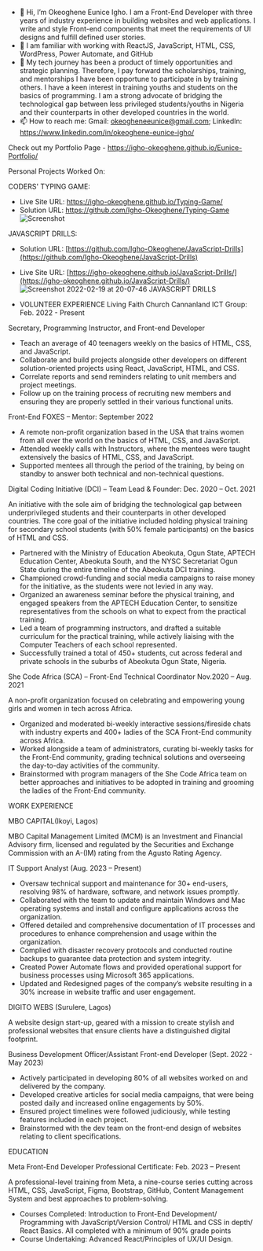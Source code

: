 - 👋 Hi, I’m Okeoghene Eunice Igho. I am a Front-End Developer with three years of industry experience in building websites and web applications. I write and style Front-end components that meet the requirements of UI designs and fulfill defined user stories.
- 🌱  I am familiar with working with ReactJS, JavaScript, HTML, CSS, WordPress, Power Automate, and GitHub
- 💞️ My tech journey has been a product of timely opportunities and strategic planning. Therefore, I pay forward the scholarships, training, and mentorships I have been opportune to participate in by training others. I have a keen interest in training youths and students on the basics of programming. I am a strong advocate of bridging the technological gap between less privileged students/youths in Nigeria and their counterparts in other developed countries in the world. 
- 📫 How to reach me: Gmail: okeogheneeunice@gmail.com; LinkedIn: https://www.linkedin.com/in/okeoghene-eunice-igho/

Check out my Portfolio Page - 
https://igho-okeoghene.github.io/Eunice-Portfolio/
<!-- ![Screenshot](https://user-images.githubusercontent.com/61965289/153713082-891242b7-5fce-4aa5-8127-f5f7ab95cb86.png)
 -->
Personal Projects Worked On:

CODERS' TYPING GAME: 
- Live Site URL: https://igho-okeoghene.github.io/Typing-Game/
- Solution URL: https://github.com/Igho-Okeoghene/Typing-Game
![Screenshot](https://user-images.githubusercontent.com/61965289/153713149-04512bc2-2d20-406c-a87c-b0b64d431769.png)


JAVASCRIPT DRILLS: 
- Solution URL: [https://github.com/Igho-Okeoghene/JavaScript-Drills](https://github.com/Igho-Okeoghene/JavaScript-Drills)
- Live Site URL: [https://igho-okeoghene.github.io/JavaScript-Drills/](https://igho-okeoghene.github.io/JavaScript-Drills/)
![Screenshot 2022-02-19 at 20-07-46 JAVASCRIPT DRILLS](https://user-images.githubusercontent.com/61965289/154818116-08fa77e7-1d02-4880-a048-6bcd9ad990e7.png)

- VOLUNTEER EXPERIENCE
Living Faith Church Cannanland ICT Group: Feb. 2022 - Present

Secretary, Programming Instructor, and Front-end Developer
- Teach an average of 40 teenagers weekly on the basics of HTML, CSS, and JavaScript.
- Collaborate and build projects alongside other developers on different solution-oriented projects using React, JavaScript, HTML, and CSS.
- Correlate reports and send reminders relating to unit members and project meetings.
-	Follow up on the training process of recruiting new members and ensuring they are properly settled in their various functional units.

Front-End FOXES – Mentor: September 2022
- A remote non-profit organization based in the USA that trains women from all over the world on the basics of HTML, CSS, and JavaScript.
-	Attended weekly calls with Instructors, where the mentees were taught extensively the basics of HTML, CSS, and JavaScript.
-	Supported mentees all through the period of the training, by being on standby to answer both technical and non-technical questions.

Digital Coding Initiative (DCI) – Team Lead & Founder: Dec. 2020 – Oct. 2021

An initiative with the sole aim of bridging the technological gap between underprivileged students and their counterparts in other developed countries. The core goal of the initiative included holding physical training for secondary school students (with 50% female participants) on the basics of HTML and CSS. 
-	Partnered with the Ministry of Education Abeokuta, Ogun State, APTECH Education Center, Abeokuta South, and the NYSC Secretariat Ogun State during the entire timeline of the Abeokuta DCI training.
-	Championed crowd-funding and social media campaigns to raise money for the initiative, as the students were not levied in any way.
-	Organized an awareness seminar before the physical training, and engaged speakers from the APTECH Education Center, to sensitize representatives from the schools on what to expect from the practical training.
-	Led a team of programming instructors, and drafted a suitable curriculum for the practical training, while actively liaising with the Computer Teachers of each school represented.
-	Successfully trained a total of 450+ students, cut across federal and private schools in the suburbs of Abeokuta Ogun State, Nigeria.

She Code Africa (SCA) – Front-End Technical Coordinator	 	        Nov.2020 – Aug. 2021

A non-profit organization focused on celebrating and empowering young girls and women in tech across Africa. 
-	Organized and moderated bi-weekly interactive sessions/fireside chats with industry experts and 400+ ladies of the SCA Front-End community across Africa.
-	Worked alongside a team of administrators, curating bi-weekly tasks for the Front-End community, grading technical solutions and overseeing the day-to-day activities of the community.
-	Brainstormed with program managers of the She Code Africa team on better approaches and initiatives to be adopted in training and grooming the ladies of the Front-End community.

WORK EXPERIENCE

MBO CAPITAL(Ikoyi, Lagos)

MBO Capital Management Limited (MCM) is an Investment and Financial Advisory firm, licensed and regulated by the Securities and Exchange Commission with an A-(IM) rating from the Agusto Rating Agency.

IT Support Analyst (Aug. 2023 – Present)
- Oversaw technical support and maintenance for 30+ end-users, resolving 98% of hardware, software, and network issues promptly.
- Collaborated with the team to update and maintain Windows and Mac operating systems and install and configure applications across the organization.
- Offered detailed and comprehensive documentation of IT processes and procedures to enhance comprehension and usage within the organization.
- Complied with disaster recovery protocols and conducted routine backups to guarantee data protection and system integrity.
- Created Power Automate flows and provided operational support for business processes using Microsoft 365 applications.
- Updated and Redesigned pages of the company’s website resulting in a 30% increase in website traffic and user engagement.

DIGITO WEBS (Surulere, Lagos)

A website design start-up, geared with a mission to create stylish and professional websites that ensure clients have a distinguished digital footprint. 

Business Development Officer/Assistant Front-end Developer (Sept. 2022 - May 2023)
- Actively participated in developing 80% of all websites worked on and delivered by the company. 
- Developed creative articles for social media campaigns, that were being posted daily and increased 
online engagements by 50%. 
- Ensured project timelines were followed judiciously, while testing features included in each project. 
- Brainstormed with the dev team on the front-end design of websites relating to client specifications.

EDUCATION

Meta Front-End Developer Professional Certificate: Feb. 2023 – Present

A professional-level training from Meta, a nine-course series cutting across HTML, CSS, JavaScript, Figma, Bootstrap, GitHub, Content Management System and best approaches to problem-solving.
-	Courses Completed: Introduction to Front-End Development/ Programming with JavaScript/Version Control/ HTML and CSS in depth/ React Basics. All completed with a minimum of 90% grade points
-	Course Undertaking: Advanced React/Principles of UX/UI Design.

<!---
Igho-Okeoghene/Igho-Okeoghene is a ✨ special ✨ repository because its `README.md` (this file) appears on your GitHub profile.
You can click the Preview link to take a look at your changes.
--->
